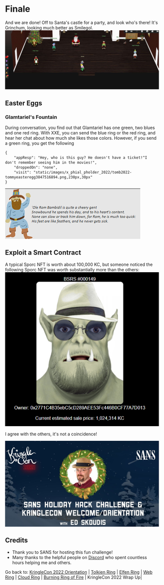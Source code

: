 # Finale
And we are done! Off to Santa's castle for a party, and look who's there! It's Grinchum, looking much better as Smilegol. 
![](images/finale.jpg)


## Easter Eggs
### Glamtariel's Fountain
During conversation, you find out that Glamtariel has one green, two blues and one red ring. With XXE, you can send the blue ring or the red ring, and hear her chat about how much she likes those colors. However, if you send a green ring, you get the following
```
{
    "appResp": "Hey, who is this guy? He doesn't have a ticket!^I don't remember seeing him in the movies!",
    "droppedOn": "none",
    "visit": "static/images/x_phial_pholder_2022/tomb2022-tommyeasteregg3847516894.png,230px,30px"
}
```
![](images/Pasted%20image%2020230104235517.png)

## Exploit a Smart Contract
A typical Sporc NFT is worth about 100,000 KC, but someone noticed the following Sporc NFT was worth substantially more than the others:
![](images/Pasted%20image%2020230105001922.png)

I agree with the others, it's not a coincidence! 

![](images/Pasted%20image%2020230105002652.png)

## Credits
- Thank you to SANS for hosting this fun challenge! 
- Many thanks to the helpful people on [Discord](https://discord.gg/Wbmx92rWW3) who spent countless hours helping me and others. 

Go back to: [KringleCon 2022 Orientation](KringleCon%202022%20Orientation.md) | [Tolkien Ring](Tolkien%20Ring.md) | [Elfen Ring](Elfen%20Ring.md) | [Web Ring](Web%20Ring.md) | [Cloud Ring](Cloud%20Ring.md) | [Burning Ring of Fire](Burning%20Ring%20of%20Fire.md) | KringleCon 2022 Wrap Up|